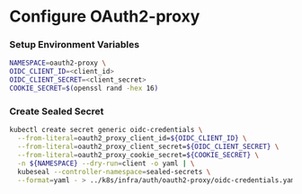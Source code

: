 # Configure OAuth2-proxy 

### Setup Environment Variables

```bash
NAMESPACE=oauth2-proxy \
OIDC_CLIENT_ID=<client_id>
OIDC_CLIENT_SECRET=<client_secret>
COOKIE_SECRET=$(openssl rand -hex 16)
```
### Create Sealed Secret

```bash
kubectl create secret generic oidc-credentials \
  --from-literal=oauth2_proxy_client_id=${OIDC_CLIENT_ID} \
  --from-literal=oauth2_proxy_client_secret=${OIDC_CLIENT_SECRET} \
  --from-literal=oauth2_proxy_cookie_secret=${COOKIE_SECRET} \
  -n ${NAMESPACE} --dry-run=client -o yaml | \
  kubeseal --controller-namespace=sealed-secrets \
  --format=yaml - > ../k8s/infra/auth/oauth2-proxy/oidc-credentials.yaml
```